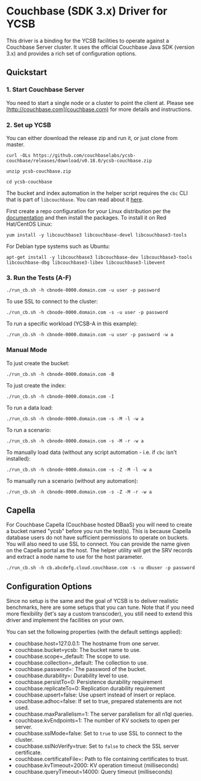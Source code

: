 <!--
Copyright (c) 2015 - 2016 YCSB contributors. All rights reserved.

Licensed under the Apache License, Version 2.0 (the "License"); you
may not use this file except in compliance with the License. You
may obtain a copy of the License at

http://www.apache.org/licenses/LICENSE-2.0

Unless required by applicable law or agreed to in writing, software
distributed under the License is distributed on an "AS IS" BASIS,
WITHOUT WARRANTIES OR CONDITIONS OF ANY KIND, either express or
implied. See the License for the specific language governing
permissions and limitations under the License. See accompanying
LICENSE file.
-->

# Couchbase (SDK 3.x) Driver for YCSB
This driver is a binding for the YCSB facilities to operate against a Couchbase Server cluster. It uses the official
Couchbase Java SDK (version 3.x) and provides a rich set of configuration options.

## Quickstart

### 1. Start Couchbase Server
You need to start a single node or a cluster to point the client at. Please see [http://couchbase.com](couchbase.com)
for more details and instructions.

### 2. Set up YCSB
You can either download the release zip and run it, or just clone from master.

```
curl -OLs https://github.com/couchbaselabs/ycsb-couchbase/releases/download/v0.18.0/ycsb-couchbase.zip
```
```
unzip ycsb-couchbase.zip
```
```
cd ycsb-couchbase
```

The bucket and index automation in the helper script requires the ```cbc``` CLI that is part of ```libcouchbase```. You can 
read about it [here](https://docs.couchbase.com/c-sdk/current/hello-world/cbc.html).

First create a repo configuration for your Linux distribution per the [documentation](https://docs.couchbase.com/c-sdk/current/hello-world/start-using-sdk.html) and then install the packages.
To install it on Red Hat/CentOS Linux:

```
yum install -y libcouchbase3 libcouchbase-devel libcouchbase3-tools
```

For Debian type systems such as Ubuntu:

```
apt-get install -y libcouchbase3 libcouchbase-dev libcouchbase3-tools libcouchbase-dbg libcouchbase3-libev libcouchbase3-libevent
```

### 3. Run the Tests (A-F)

```
./run_cb.sh -h cbnode-0000.domain.com -u user -p password 
```

To use SSL to connect to the cluster:

```
./run_cb.sh -h cbnode-0000.domain.com -s -u user -p password
```

To run a specific workload (YCSB-A in this example):

```
./run_cb.sh -h cbnode-0000.domain.com -u user -p password -w a
```

### Manual Mode

To just create the bucket:
```
./run_cb.sh -h cbnode-0000.domain.com -B
```

To just create the index:
```
./run_cb.sh -h cbnode-0000.domain.com -I
```

To run a data load:
```
./run_cb.sh -h cbnode-0000.domain.com -s -M -l -w a
```

To run a scenario:
```
./run_cb.sh -h cbnode-0000.domain.com -s -M -r -w a
```

To manually load data (without any script automation - i.e. if ```cbc``` isn't installed):
```
./run_cb.sh -h cbnode-0000.domain.com -s -Z -M -l -w a
```

To manually run a scenario (without any automation):
```
./run_cb.sh -h cbnode-0000.domain.com -s -Z -M -r -w a
```

## Capella
For Couchbase Capella (Couchbase hosted DBaaS) you will need to create a bucket named "ycsb" before you run the test(s).
This is because Capella database users do not have sufficient permissions to operate on buckets. You will also need to 
use SSL to connect. You can provide the name given on the Capella portal as the host. The helper utility will get the SRV 
records and extract a node name to use for the host parameter.

```
./run_cb.sh -h cb.abcdefg.cloud.couchbase.com -s -u dbuser -p password 
```

## Configuration Options
Since no setup is the same and the goal of YCSB is to deliver realistic benchmarks, here are some setups that you can
tune. Note that if you need more flexibility (let's say a custom transcoder), you still need to extend this driver and
implement the facilities on your own.

You can set the following properties (with the default settings applied):

- couchbase.host=127.0.0.1: The hostname from one server.
- couchbase.bucket=ycsb: The bucket name to use.
- couchbase.scope=_default: The scope to use.
- couchbase.collection=_default: The collection to use.
- couchbase.password=: The password of the bucket.
- couchbase.durability=: Durability level to use.
- couchbase.persistTo=0: Persistence durability requirement
- couchbase.replicateTo=0: Replication durability requirement
- couchbase.upsert=false: Use upsert instead of insert or replace.
- couchbase.adhoc=false: If set to true, prepared statements are not used.
- couchbase.maxParallelism=1: The server parallelism for all n1ql queries.
- couchbase.kvEndpoints=1: The number of KV sockets to open per server.
- couchbase.sslMode=false: Set to ```true``` to use SSL to connect to the cluster.
- couchbase.sslNoVerify=true: Set to ```false``` to check the SSL server certificate.
- couchbase.certificateFile=: Path to file containing certificates to trust.
- couchbase.kvTimeout=2000: KV operation timeout (milliseconds)
- couchbase.queryTimeout=14000: Query timeout (milliseconds)
